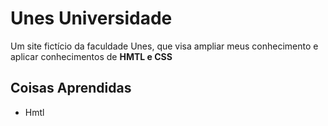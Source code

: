 <h1>Unes Universidade</h1>
<p>Um site fictício da faculdade Unes, que visa ampliar meus conhecimento e aplicar conhecimentos de <strong>HMTL e CSS</strong></p>
<h2>Coisas Aprendidas</h2>
<ul>
	<li>Hmtl</li>

</ul>

 
